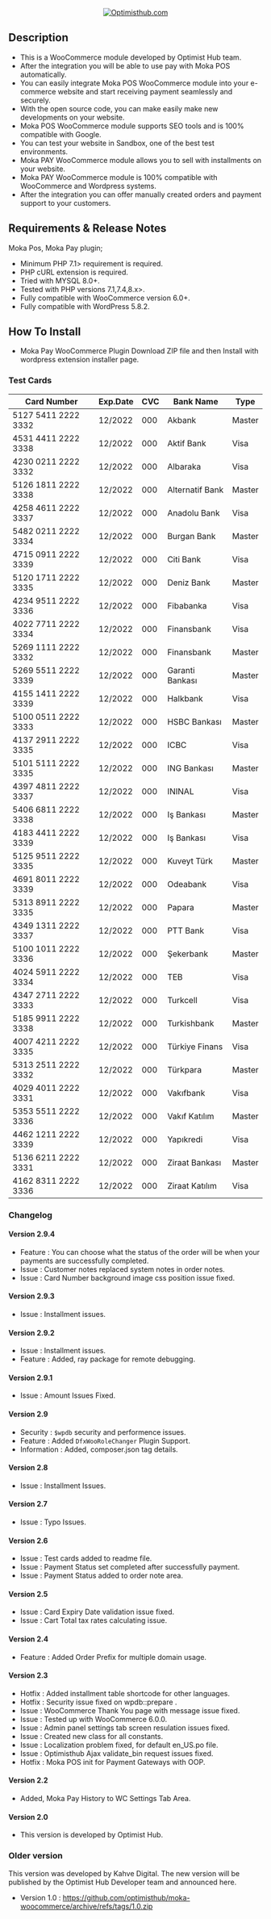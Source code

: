 <p align="center">
  <a href="https://optimisthub.com?ref=github.com&param=moka-woocommerce">
    <img alt="Optimisthub.com" src="https://i.imgur.com/x2YBvNJ.png">
  </a> 
</p>

## Description

- This is a WooCommerce module developed by Optimist Hub team. 
- After the integration you will be able to use pay with Moka POS automatically.
- You can easily integrate Moka POS WooCommerce module into your e-commerce website and start receiving payment seamlessly and securely. 
- With the open source code, you can make easily make new developments on your website. 
- Moka POS WooCommerce module supports SEO tools and is 100% compatible with Google.
- You can test your website in Sandbox, one of the best test environments.
- Moka PAY WooCommerce module allows you to sell with installments on your website.
- Moka PAY WooCommerce module is 100% compatible with WooCommerce and Wordpress systems. 
- After the integration you can offer manually created orders and payment support to your customers.

## Requirements & Release Notes

Moka Pos, Moka Pay plugin;

- Minimum PHP 7.1> requirement is required.
- PHP cURL extension is required.
- Tried with MYSQL 8.0+.
- Tested with PHP versions 7.1,7.4,8.x>.
- Fully compatible with WooCommerce version 6.0+.
- Fully compatible with WordPress 5.8.2.

## How To Install

- Moka Pay WooCommerce Plugin Download ZIP file and then Install with wordpress extension installer page.

### Test Cards

| Card Number         	| Exp.Date 	| CVC 	| Bank Name       	| Type   	|
|---------------------	|----------	|-----	|-----------------	|--------	|
| 5127 5411 2222 3332 	| 12/2022  	| 000 	| Akbank          	| Master 	|
| 4531 4411 2222 3338 	| 12/2022  	| 000 	| Aktif Bank      	| Visa   	|
| 4230 0211 2222 3332 	| 12/2022  	| 000 	| Albaraka        	| Visa   	|
| 5126 1811 2222 3338 	| 12/2022  	| 000 	| Alternatif Bank 	| Master 	|
| 4258 4611 2222 3337 	| 12/2022  	| 000 	| Anadolu Bank    	| Visa   	|
| 5482 0211 2222 3334 	| 12/2022  	| 000 	| Burgan Bank     	| Master 	|
| 4715 0911 2222 3339 	| 12/2022  	| 000 	| Citi Bank       	| Visa   	|
| 5120 1711 2222 3335 	| 12/2022  	| 000 	| Deniz Bank      	| Master 	|
| 4234 9511 2222 3336 	| 12/2022  	| 000 	| Fibabanka       	| Visa   	|
| 4022 7711 2222 3334 	| 12/2022  	| 000 	| Finansbank      	| Visa   	|
| 5269 1111 2222 3332 	| 12/2022  	| 000 	| Finansbank      	| Master 	|
| 5269 5511 2222 3339 	| 12/2022  	| 000 	| Garanti Bankası 	| Master 	|
| 4155 1411 2222 3339 	| 12/2022  	| 000 	| Halkbank        	| Visa   	|
| 5100 0511 2222 3333 	| 12/2022  	| 000 	| HSBC Bankası    	| Master 	|
| 4137 2911 2222 3335 	| 12/2022  	| 000 	| ICBC            	| Visa   	|
| 5101 5111 2222 3335 	| 12/2022  	| 000 	| ING Bankası     	| Master 	|
| 4397 4811 2222 3337 	| 12/2022  	| 000 	| ININAL          	| Visa   	|
| 5406 6811 2222 3338 	| 12/2022  	| 000 	| Iş Bankası      	| Master 	|
| 4183 4411 2222 3339 	| 12/2022  	| 000 	| Iş Bankası      	| Visa   	|
| 5125 9511 2222 3335 	| 12/2022  	| 000 	| Kuveyt Türk     	| Master 	|
| 4691 8011 2222 3339 	| 12/2022  	| 000 	| Odeabank        	| Visa   	|
| 5313 8911 2222 3335 	| 12/2022  	| 000 	| Papara          	| Master 	|
| 4349 1311 2222 3337 	| 12/2022  	| 000 	| PTT Bank        	| Visa   	|
| 5100 1011 2222 3336 	| 12/2022  	| 000 	| Şekerbank       	| Master 	|
| 4024 5911 2222 3334 	| 12/2022  	| 000 	| TEB             	| Visa   	|
| 4347 2711 2222 3333 	| 12/2022  	| 000 	| Turkcell        	| Visa   	|
| 5185 9911 2222 3338 	| 12/2022  	| 000 	| Turkishbank     	| Master 	|
| 4007 4211 2222 3335 	| 12/2022  	| 000 	| Türkiye Finans  	| Visa   	|
| 5313 2511 2222 3332 	| 12/2022  	| 000 	| Türkpara        	| Master 	|
| 4029 4011 2222 3331 	| 12/2022  	| 000 	| Vakıfbank       	| Visa   	|
| 5353 5511 2222 3336 	| 12/2022  	| 000 	| Vakıf Katılım   	| Master 	|
| 4462 1211 2222 3339 	| 12/2022  	| 000 	| Yapıkredi       	| Visa   	|
| 5136 6211 2222 3331 	| 12/2022  	| 000 	| Ziraat Bankası  	| Master 	|
| 4162 8311 2222 3336 	| 12/2022  	| 000 	| Ziraat Katılım  	| Visa   	|

### Changelog 

#### Version 2.9.4
- Feature : You can choose what the status of the order will be when your payments are successfully completed.
- Issue : Customer notes replaced system notes in order notes. 
- Issue : Card Number background image css position issue fixed.

#### Version 2.9.3
- Issue : Installment issues. 

#### Version 2.9.2
- Issue : Installment issues.
- Feature : Added, ray package for remote debugging.

#### Version 2.9.1
- Issue : Amount Issues Fixed.

#### Version 2.9
- Security : `$wpdb` security and performence issues.
- Feature : Added `DfxWooRoleChanger` Plugin Support.
- Information : Added, composer.json tag details.

#### Version 2.8
- Issue : Installment Issues.  

#### Version 2.7
- Issue : Typo Issues.  

#### Version 2.6
- Issue : Test cards added to readme file. 
- Issue : Payment Status set completed after successfully payment. 
- Issue : Payment Status added to order note area. 

#### Version 2.5
- Issue : Card Expiry Date validation issue fixed. 
- Issue : Cart Total tax rates calculating issue. 

#### Version 2.4
- Feature : Added Order Prefix for multiple domain usage. 

#### Version 2.3
- Hotfix : Added installment table shortcode for other languages. 
- Hotfix : Security issue fixed on wpdb::prepare . 
- Issue : WooCommerce Thank You page with message issue fixed. 
- Issue : Tested up with WooCommerce 6.0.0. 
- Issue : Admin panel settings tab screen resulation issues fixed. 
- Issue : Created new class for all constants. 
- Issue : Localization problem fixed, for default en_US.po file. 
- Issue : Optimisthub Ajax validate_bin request issues fixed.
- Hotfix : Moka POS init for Payment Gateways with OOP.

#### Version 2.2
- Added, Moka Pay History to WC Settings Tab Area. 

#### Version 2.0

- This version is developed by Optimist Hub.

### Older version

This version was developed by Kahve Digital. The new version will be published by the Optimist Hub Developer team and announced here.

- Version 1.0 : https://github.com/optimisthub/moka-woocommerce/archive/refs/tags/1.0.zip

